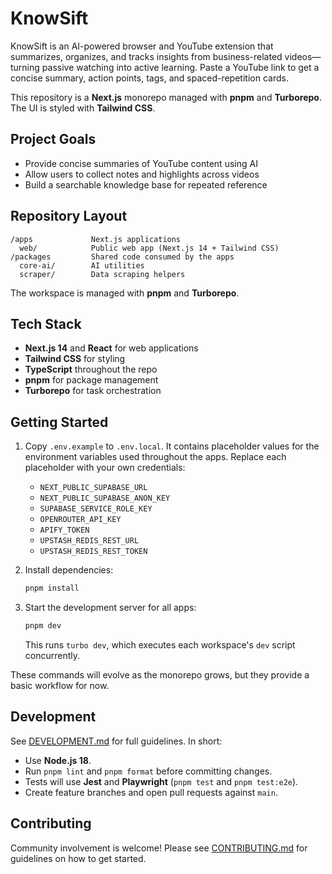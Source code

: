 # KnowSift

KnowSift is an AI-powered browser and YouTube extension that summarizes, organizes, and tracks insights from business-related videos—turning passive watching into active learning. Paste a YouTube link to get a concise summary, action points, tags, and spaced-repetition cards.

This repository is a **Next.js** monorepo managed with **pnpm** and **Turborepo**. The UI is styled with **Tailwind CSS**.

## Project Goals

- Provide concise summaries of YouTube content using AI
- Allow users to collect notes and highlights across videos
- Build a searchable knowledge base for repeated reference

## Repository Layout

```
/apps             Next.js applications
  web/            Public web app (Next.js 14 + Tailwind CSS)
/packages         Shared code consumed by the apps
  core-ai/        AI utilities
  scraper/        Data scraping helpers
```

The workspace is managed with **pnpm** and **Turborepo**.

## Tech Stack

- **Next.js 14** and **React** for web applications
- **Tailwind CSS** for styling
- **TypeScript** throughout the repo
- **pnpm** for package management
- **Turborepo** for task orchestration

## Getting Started

1. Copy `.env.example` to `.env.local`. It contains placeholder values for the
   environment variables used throughout the apps. Replace each placeholder with
   your own credentials:

   - `NEXT_PUBLIC_SUPABASE_URL`
   - `NEXT_PUBLIC_SUPABASE_ANON_KEY`
   - `SUPABASE_SERVICE_ROLE_KEY`
   - `OPENROUTER_API_KEY`
   - `APIFY_TOKEN`
   - `UPSTASH_REDIS_REST_URL`
   - `UPSTASH_REDIS_REST_TOKEN`
2. Install dependencies:
   ```bash
   pnpm install
   ```
3. Start the development server for all apps:
   ```bash
   pnpm dev
   ```
   This runs `turbo dev`, which executes each workspace's `dev` script concurrently.

These commands will evolve as the monorepo grows, but they provide a basic workflow for now.

## Development

See [DEVELOPMENT.md](DEVELOPMENT.md) for full guidelines. In short:

- Use **Node.js 18**.
- Run `pnpm lint` and `pnpm format` before committing changes.
- Tests will use **Jest** and **Playwright** (`pnpm test` and `pnpm test:e2e`).
- Create feature branches and open pull requests against `main`.

## Contributing

Community involvement is welcome! Please see [CONTRIBUTING.md](CONTRIBUTING.md) for guidelines on how to get started.
